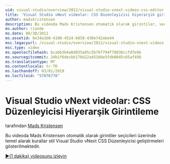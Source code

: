```yaml
---
uid: visual-studio/overview/2012/visual-studio-vnext-videos-css-editor-hierarchical-indentation
title: 'Visual Studio vNext videolar: CSS Düzenleyicisi hiyerarşik girintileme | Microsoft Docs'
author: madskristensen
description: Bu videoda Mads Kristensen otomatik olarak girintiler, seçici üzerinde temel alarak kurallar stil Visual Studio vNext CSS Düzenleyicisi geliştirmeleri gerçekleştirerek...
ms.author: riande
ms.date: 08/30/2011
ms.assetid: 6e34a1b0-4108-4524-b858-430e742abe44
msc.legacyurl: /visual-studio/overview/2012/visual-studio-vnext-videos-css-editor-hierarchical-indentation
msc.type: video
ms.openlocfilehash: bcabb3b4a0d035e85c5b76f794f78838ccfdfe9b
ms.sourcegitcommit: 24b1f6decbb17bb22a45166e5fdb0845c65af498
ms.translationtype: MT
ms.contentlocale: tr-TR
ms.lasthandoff: 03/01/2019
ms.locfileid: "57076770"
---
```

<a name="visual-studio-vnext-videos-css-editor-hierarchical-indentation"></a>Visual Studio vNext videolar: CSS Düzenleyicisi Hiyerarşik Girintileme
====================
tarafından [Mads Kristensen](https://github.com/madskristensen)

Bu videoda Mads Kristensen otomatik olarak girintiler seçicileri üzerinde temel alarak kurallar stil Visual Studio vNext CSS Düzenleyicisi geliştirmeleri gösterilmektedir.

[&#9654;(1 dakika) videosunu izleyin](https://channel9.msdn.com/Blogs/ASP-NET-Site-Videos/visual-studio-vnext-videos-css-editor-hierarchical-indentation)
